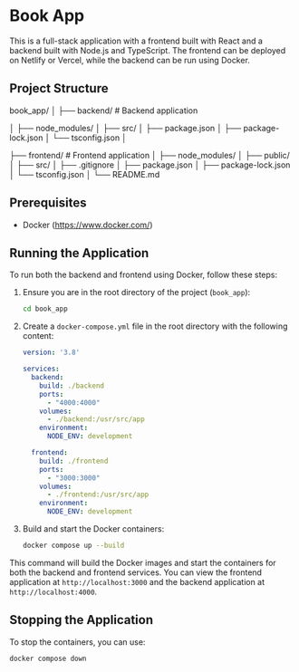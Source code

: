 
# Book App

This is a full-stack application with a frontend built with React and a backend built with Node.js and TypeScript. The frontend can be deployed on Netlify or Vercel, while the backend can be run using Docker.

## Project Structure

book_app/
│
├── backend/ # Backend application                                                                                                                                                                                                                   

│ ├── node_modules/
│ ├── src/
│ ├── package.json
│ ├── package-lock.json
│ └── tsconfig.json
│

├── frontend/ # Frontend application
│ ├── node_modules/
│ ├── public/
│ ├── src/
│ ├── .gitignore
│ ├── package.json
│ ├── package-lock.json
│ └── tsconfig.json
│
└── README.md


## Prerequisites

- Docker (https://www.docker.com/)

## Running the Application

To run both the backend and frontend using Docker, follow these steps:

1. Ensure you are in the root directory of the project (`book_app`):

    ```bash
    cd book_app
    ```

2. Create a `docker-compose.yml` file in the root directory with the following content:

    ```yaml
    version: '3.8'

    services:
      backend:
        build: ./backend
        ports:
          - "4000:4000"
        volumes:
          - ./backend:/usr/src/app
        environment:
          NODE_ENV: development

      frontend:
        build: ./frontend
        ports:
          - "3000:3000"
        volumes:
          - ./frontend:/usr/src/app
        environment:
          NODE_ENV: development
    ```

3. Build and start the Docker containers:

    ```bash
    docker compose up --build
    ```

This command will build the Docker images and start the containers for both the backend and frontend services. You can view the frontend application at `http://localhost:3000` and the backend application at `http://localhost:4000`.

## Stopping the Application

To stop the containers, you can use:

```bash
docker compose down
